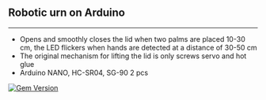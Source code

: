 <table height="30"></table> 

## Robotic urn on Arduino
---
- Opens and smoothly closes the lid when two palms are placed 10-30 cm, the LED flickers when hands are detected at a distance of 30-50 cm
- The original mechanism for lifting the lid is only screws servo and hot glue
- Arduino NANO, HC-SR04, SG-90 2 pcs

[![Gem Version](https://badge.fury.io/rb/jekyll-theme-minimal.svg)](https://badge.fury.io/rb/jekyll-theme-minimal)

